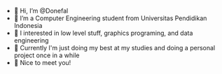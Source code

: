 - 👋 Hi, I’m @Donefal
- 🏫 I’m a Computer Engineering student from Universitas Pendidikan Indonesia
- 🌱 I interested in low level stuff, graphics programing, and data engineering
- 🥅 Currently I'm just doing my best at my studies and doing a personal project once in a while
- 🙏 Nice to meet you!

<!---
Donefal/Donefal is a ✨ special ✨ repository because its `README.md` (this file) appears on your GitHub profile.
You can click the Preview link to take a look at your changes.
--->
